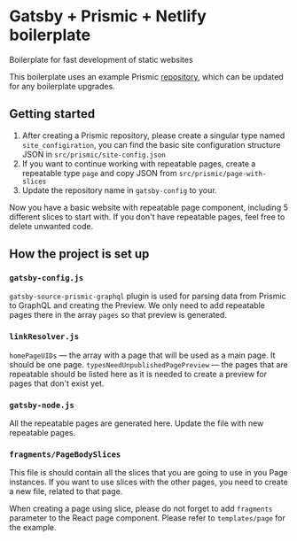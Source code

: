 # Gatsby + Prismic + Netlify boilerplate

Boilerplate for fast development of static websites

This boilerplate uses an example Prismic [repository](https://initial.prismic.io/documents/), which can be updated for any boilerplate upgrades. 

## Getting started

1. After creating a Prismic repository, please create a singular type named `site_configiration`, you can find the basic site configuration structure JSON in `src/prismic/site-config.json`
2. If you want to continue working with repeatable pages, create a repeatable type `page` and copy JSON from `src/prismic/page-with-slices` 
3. Update the repository name in `gatsby-config` to your.

Now you have a basic website with repeatable page component, including 5 different slices to start with. If you don't have repeatable pages, feel free to delete unwanted code.

## How the project is set up

### `gatsby-config.js` 
`gatsby-source-prismic-graphql` plugin is used for parsing data from Prismic to GraphQL and creating the Preview. 
We only need to add repeatable pages there in the array `pages` so that preview is generated. 

### `linkResolver.js`
`homePageUIDs` — the array with a page that will be used as a main page. It should be one page.
`typesNeedUnpublishedPagePreview` — the pages that are repeatable should be listed here as it is needed to create a preview for pages that don't exist yet.

### `gatsby-node.js`
All the repeatable pages are generated here. Update the file with new repeatable pages.

### `fragments/PageBodySlices`
This file is should contain all the slices that you are going to use in you Page instances. If you want to use slices with the other pages, you need to create a new file, related to that page. 

When creating a page using slice, please do not forget to add `fragments` parameter to the React page component. Please refer to `templates/page` for the example. 
